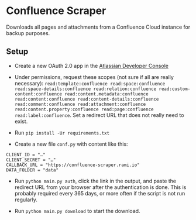 Confluence Scraper
==================

Downloads all pages and attachments from a Confluence Cloud instance for backup purposes.

Setup
-----

* Create a new OAuth 2.0 app in the [Atlassian Developer Console](https://developer.atlassian.com/console/myapps/)

* Under permissions, request these scopes (not sure if all are really necessary): ``read:template:confluence read:space:confluence read:space-details:confluence read:relation:confluence read:custom-content:confluence read:content.metadata:confluence read:content:confluence read:content-details:confluence read:comment:confluence read:attachment:confluence read:content.property:confluence read:page:confluence read:label:confluence``.
  Set a redirect URL that does not really need to exist.

* Run ``pip install -Ur requirements.txt``

* Create a new file `conf.py` with content like this:

```
CLIENT_ID = "…"
CLIENT_SECRET = "…"
CALLBACK_URL = "https://confluence-scraper.rami.io"
DATA_FOLDER = "data"
```

* Run ``python main.py auth``, click the link in the output, and paste the redirect URL from your browser after the authentication is done.
  This is probably required every 365 days, or more often if the script is not run regularly.

* Run ``python main.py download`` to start the download.
